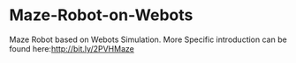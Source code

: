 # Maze-Robot-on-Webots
Maze Robot based on Webots Simulation.
More Specific introduction can be found here:http://bit.ly/2PVHMaze
